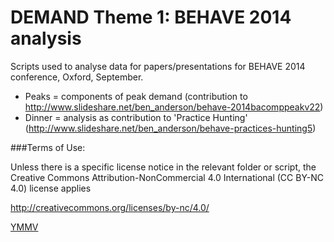 DEMAND Theme 1: BEHAVE 2014 analysis
==================

Scripts used to analyse data for papers/presentations for BEHAVE 2014 conference, Oxford, September.

 * Peaks = components of peak demand (contribution to http://www.slideshare.net/ben_anderson/behave-2014bacomppeakv22)
 * Dinner = analysis as contribution to 'Practice Hunting' (http://www.slideshare.net/ben_anderson/behave-practices-hunting5)

###Terms of Use:

Unless there is a specific license notice in the relevant folder or script, the Creative Commons Attribution-NonCommercial 4.0 International (CC BY-NC 4.0) license applies

http://creativecommons.org/licenses/by-nc/4.0/

[YMMV](http://en.wiktionary.org/wiki/YMMV)
